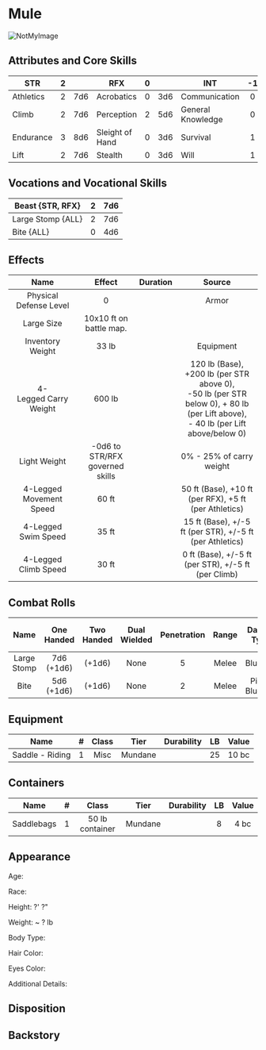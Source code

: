 # Mule

![NotMyImage](Mule.png)

## Attributes and Core Skills

| STR       |   2   |       | RFX             |   0   |       | INT               |  -1   |       |
| --------- | :---: | :---: | --------------- | :---: | :---: | ----------------- | :---: | :---: |
| Athletics |   2   |  7d6  | Acrobatics      |   0   |  3d6  | Communication     |   0   |  2d6  |
| Climb     |   2   |  7d6  | Perception      |   2   |  5d6  | General Knowledge |   0   |  2d6  |
| Endurance |   3   |  8d6  | Sleight of Hand |   0   |  3d6  | Survival          |   1   |  3d6  |
| Lift      |   2   |  7d6  | Stealth         |   0   |  3d6  | Will         |   1   |  3d6  |

## Vocations and Vocational Skills

| Beast {STR, RFX}  |   2   |  7d6  |
| ----------------- | :---: | :---: |
| Large Stomp {ALL} |   2   |  7d6  |
| Bite {ALL}        |   0   |  4d6  |

## Effects

|          Name           |             Effect              | Duration |                                                                  Source                                                                  |
| :---------------------: | :-----------------------------: | :------: | :--------------------------------------------------------------------------------------------------------------------------------------: |
| Physical Defense Level  |                0                |          |                                                                  Armor                                                                   |
|       Large Size        |     10x10 ft on battle map.     |          |                                                                                                                                          |
|    Inventory Weight     |              33 lb              |          |                                                                Equipment                                                                 |
|  4-Legged Carry Weight  |             600 lb              |          | 120 lb (Base), +200 lb (per STR above 0),<br />-50 lb (per STR below 0), + 80 lb (per Lift above),<br />- 40 lb (per Lift above/below 0) |
|      Light Weight       | -0d6 to STR/RFX governed skills |          |                                                         0% - 25% of carry weight                                                         |
| 4-Legged Movement Speed |              60 ft              |          |                                          50 ft (Base), +10 ft (per RFX), +5 ft (per Athletics)                                           |
|   4-Legged Swim Speed   |              35 ft              |          |                                         15 ft (Base), +/-5 ft (per STR), +/-5 ft (per Athletics)                                         |
|  4-Legged Climb Speed   |              30 ft              |          |                                           0 ft (Base), +/-5 ft (per STR), +/-5 ft (per Climb)                                            |

## Combat Rolls

|    Name     | One<br />Handed | Two<br />Handed | Dual<br />Wielded | Penetration | Range | Damage<br />Types | Engageable<br />Opponents | Area Of<br />Effect | Resource<br />Class |
| :---------: | :-------------: | :-------------: | :---------------: | :---------: | :---: | :---------------: | :-----------------------: | :-----------------: | :-----------------: |
| Large Stomp | 7d6<br />(+1d6) |     (+1d6)      |       None        |      5      | Melee |     Bludgeon      |           Rapid           |        None         |        None         |
|    Bite     | 5d6<br />(+1d6) |     (+1d6)      |       None        |      2      | Melee | Pierce, Bludgeon  |          Focused          |        None         |        None         |

## Equipment

| Name            |   #   | Class |  Tier   | Durability |  LB   | Value |
| --------------- | :---: | :---: | :-----: | :--------: | :---: | :---: |
| Saddle - Riding |   1   | Misc  | Mundane |            |  25   | 10 bc |

## Containers

| Name       |   #   |      Class      |  Tier   | Durability |  LB   | Value |
| ---------- | :---: | :-------------: | :-----: | :--------: | :---: | :---: |
| Saddlebags |   1   | 50 lb container | Mundane |            |   8   | 4 bc  |

## Appearance

Age:

Race:

Height: ?' ?"

Weight: ~ ? lb

Body Type:

Hair Color:

Eyes Color:

Additional Details:

## Disposition

## Backstory
